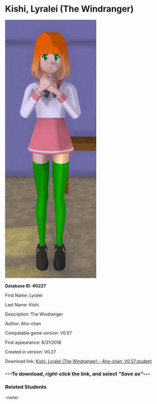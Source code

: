 # Kishi, Lyralei (The Windranger)

<img src="../../Files/Images/Kishi, Lyralei (The Windranger).png" title="Kishi, Lyralei (The Windranger) - Aho-chan, V0.57">

**Database ID: #0227**

First Name: Lyralei

Last Name: Kishi

Description: The Windranger

Author: Aho-chan

Compatable game version: V0.57

First appearance: 8/31/2018

Created in version: V0.27

Download link: <a href="https://raw.githubusercontent.com/Arbiter1223/Daigaku-Gurashi-Custom-Students/master/Files/Student%20Files/Kishi%2C%20Lyralei%20(The%20Windranger)%20-%20Aho-chan%2C%20V0.57.student">Kishi, Lyralei (The Windranger) - Aho-chan, V0.57.student</a>

### ---**To download, _right-click_ the link, and select _"Save as"_**---

### Related Students

-none-
